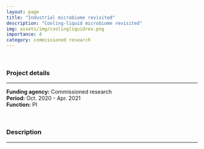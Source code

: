 ```yaml
---
layout: page
title: "Industrial microbiome revisited"
description: "Cooling-liquid microbiome revisited"
img: assets/img/coolingliquidrev.png
importance: 4
category: commissioned research
---
```


<br>

### **Project details**

***
**Funding agency:** Commissioned research  
**Period:** Oct. 2020 - Apr. 2021  
**Function:** PI  

<br>

### **Description**

***
